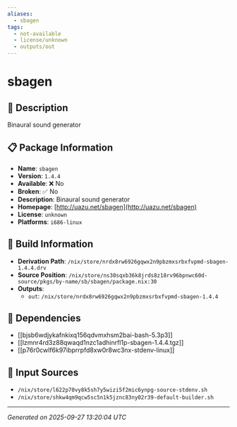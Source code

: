 ```yaml
---
aliases:
  - sbagen
tags:
  - not-available
  - license/unknown
  - outputs/out
---
```


# sbagen

## 📝 Description

Binaural sound generator

## 📋 Package Information

- **Name**: `sbagen`
- **Version**: `1.4.4`
- **Available**: ❌ No
- **Broken**: ✅ No
- **Description**: Binaural sound generator
- **Homepage**: [http://uazu.net/sbagen](http://uazu.net/sbagen)
- **License**: `unknown`
- **Platforms**: `i686-linux`

## 🔧 Build Information

- **Derivation Path**: `/nix/store/nrdx8rw6926gqwx2n9pbzmxsrbxfvpmd-sbagen-1.4.4.drv`
- **Source Position**: `/nix/store/ns30sqxb36k8jrds8z18rv96bpnwc60d-source/pkgs/by-name/sb/sbagen/package.nix:30`
- **Outputs**:
  - `out`:  `/nix/store/nrdx8rw6926gqwx2n9pbzmxsrbxfvpmd-sbagen-1.4.4`

## 🔗 Dependencies

- [[bjsb6wdjykafnkixq156qdvmxhsm2bai-bash-5.3p3]]
- [[lzmnr4rd3z88qwaqd1nzc1adhinrfl1p-sbagen-1.4.4.tgz]]
- [[p76r0cwlf6k97ibprrpfd8xw0r8wc3nx-stdenv-linux]]

## 📁 Input Sources

- `/nix/store/l622p70vy8k5sh7y5wizi5f2mic6ynpg-source-stdenv.sh`
- `/nix/store/shkw4qm9qcw5sc5n1k5jznc83ny02r39-default-builder.sh`

---
*Generated on 2025-09-27 13:20:04 UTC*
